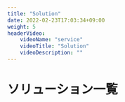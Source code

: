 ```yaml
---
title: "Solution"
date: 2022-02-23T17:03:34+09:00
weight: 5
headerVideo: 
    videoName: "service"
    videoTitle: "Solution"
    videoDescription: ""
---
```


# ソリューション一覧